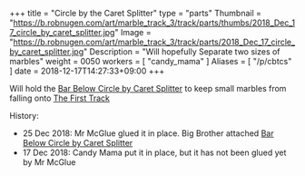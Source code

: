 +++
title = "Circle by the Caret Splitter"
type = "parts"
Thumbnail = "https://b.robnugen.com/art/marble_track_3/track/parts/thumbs/2018_Dec_17_circle_by_caret_splitter.jpg"
Image = "https://b.robnugen.com/art/marble_track_3/track/parts/2018_Dec_17_circle_by_caret_splitter.jpg"
Description = "Will hopefully Separate two sizes of marbles"
weight = 0050
workers = [
    "candy_mama"
]
Aliases = [
    "/p/cbtcs"
]
date = 2018-12-17T14:27:33+09:00
+++

Will hold the [Bar Below Circle by Caret Splitter](/p/bbcbcs/) to keep small marbles from falling onto [The First Track](/p/tft)

History:

* 25 Dec 2018: Mr McGlue glued it in place.  Big Brother attached [Bar Below Circle by Caret Splitter](/p/bbcbcs/)
* 17 Dec 2018: Candy Mama put it in place, but it has not been glued yet by Mr McGlue

